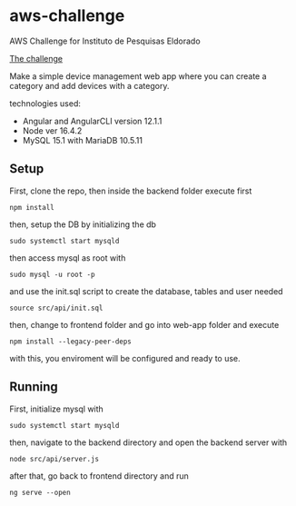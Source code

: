 # aws-challenge
AWS Challenge for Instituto de Pesquisas Eldorado

[The challenge](https://github.com/Caotichazard/aws-challenge/blob/main/AWS%20Challenge.pdf)

Make a simple device management web app where you can create a category and add devices with a category.

technologies used:
- Angular and AngularCLI version 12.1.1
- Node ver 16.4.2
- MySQL 15.1 with MariaDB 10.5.11


## Setup

First, clone the repo, then inside the backend folder execute first

    npm install

then, setup the DB by initializing the db

    sudo systemctl start mysqld

then access mysql as root with

    sudo mysql -u root -p

and use the init.sql script to create the database, tables and user needed

    source src/api/init.sql



then, change to frontend folder and go into web-app folder and execute

    npm install --legacy-peer-deps

with this, you enviroment will be configured and ready to use.



## Running

First, initialize mysql with 

    sudo systemctl start mysqld

then, navigate to the backend directory and open the backend server with 

    node src/api/server.js

after that, go back to frontend directory and run

    ng serve --open